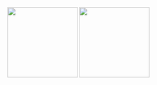 
<!--
**tonchevaAleksandra/tonchevaAleksandra** is a ✨ _special_ ✨ repository because its `README.md` (this file) appears on your GitHub profile.


- 💻 I’m currently learning Software Engineering with C# in SoftUni(Software University- softuni.bg)
- 📧 How to reach me: aleksandra_toncheva@yahoo.com
- 🎯 Reach me on Linkedin: inkedin.com/in/aleksandra-toncheva-0a846160
-->
<div>
  <img height="160" align="left" src="https://github-readme-stats.vercel.app/api?username=tonchevaAleksandra
&count_private=true&true&hide=issues&show_icons=true" />
  <img height="160" src="https://github-readme-stats.vercel.app/api/top-langs/?username=tonchevaAleksandra
&layout=compact" />
</div>
